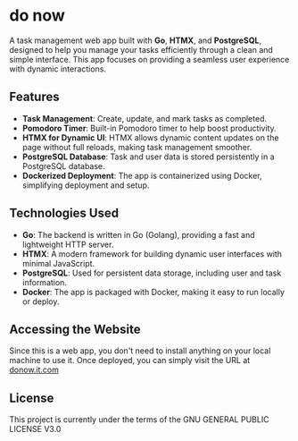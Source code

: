 # do now

A task management web app built with **Go**, **HTMX**, and **PostgreSQL**, designed to help you manage your tasks efficiently through a clean and simple interface. This app focuses on providing a seamless user experience with dynamic interactions.

## Features

- **Task Management**: Create, update, and mark tasks as completed.
- **Pomodoro Timer**: Built-in Pomodoro timer to help boost productivity.
- **HTMX for Dynamic UI**: HTMX allows dynamic content updates on the page without full reloads, making task management smoother.
- **PostgreSQL Database**: Task and user data is stored persistently in a PostgreSQL database.
- **Dockerized Deployment**: The app is containerized using Docker, simplifying deployment and setup.

## Technologies Used

- **Go**: The backend is written in Go (Golang), providing a fast and lightweight HTTP server.
- **HTMX**: A modern framework for building dynamic user interfaces with minimal JavaScript.
- **PostgreSQL**: Used for persistent data storage, including user and task information.
- **Docker**: The app is packaged with Docker, making it easy to run locally or deploy.

## Accessing the Website

Since this is a web app, you don't need to install anything on your local machine to use it. Once deployed, you can simply visit the URL at [donow.it.com](donow.it.com)

## License

This project is currently under the terms of the GNU GENERAL PUBLIC LICENSE V3.0
